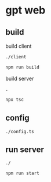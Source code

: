 # gpt web

## build

build client 

`./client`

```sh
npm run build
```

build server

`.`

```sh
npx tsc
```

## config

`./config.ts`

## run server

`./`
```sh
npm run start
```
